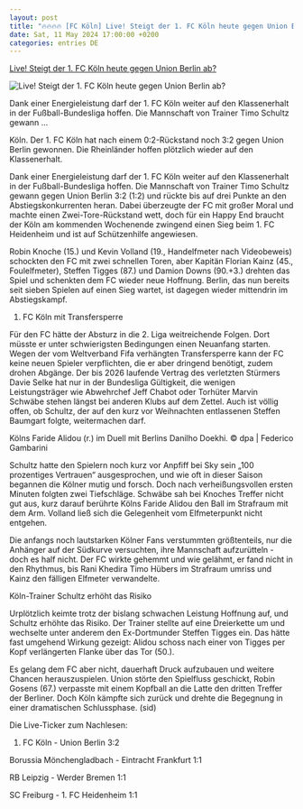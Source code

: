 ```yaml
---
layout: post
title: "🔥🔥🔥🔥 [FC Köln] Live! Steigt der 1. FC Köln heute gegen Union Berlin ab?"
date: Sat, 11 May 2024 17:00:00 +0200
categories: entries DE
---
```

[Live! Steigt der 1. FC Köln heute gegen Union Berlin ab?](https://www.waz.de/sport/article242306382/Live-Steigt-der-1-FC-Koeln-heute-gegen-Union-Berlin-ab.html)

![Live! Steigt der 1. FC Köln heute gegen Union Berlin ab?](https://img.sparknews.funkemedien.de/242308318/242308318_1715444510_v16_9_1600.jpeg)

Dank einer Energieleistung darf der 1. FC Köln weiter auf den Klassenerhalt in der Fußball-Bundesliga hoffen. Die Mannschaft von Trainer Timo Schultz gewann ...

Köln. Der 1. FC Köln hat nach einem 0:2-Rückstand noch 3:2 gegen Union Berlin gewonnen. Die Rheinländer hoffen plötzlich wieder auf den Klassenerhalt.

Dank einer Energieleistung darf der 1. FC Köln weiter auf den Klassenerhalt in der Fußball-Bundesliga hoffen. Die Mannschaft von Trainer Timo Schultz gewann gegen Union Berlin 3:2 (1:2) und rückte bis auf drei Punkte an den Abstiegskonkurrenten heran. Dabei überzeugte der FC mit großer Moral und machte einen Zwei-Tore-Rückstand wett, doch für ein Happy End braucht der Köln am kommenden Wochenende zwingend einen Sieg beim 1. FC Heidenheim und ist auf Schützenhilfe angewiesen.

Robin Knoche (15.) und Kevin Volland (19., Handelfmeter nach Videobeweis) schockten den FC mit zwei schnellen Toren, aber Kapitän Florian Kainz (45., Foulelfmeter), Steffen Tigges (87.) und Damion Downs (90.+3.) drehten das Spiel und schenkten dem FC wieder neue Hoffnung. Berlin, das nun bereits seit sieben Spielen auf einen Sieg wartet, ist dagegen wieder mittendrin im Abstiegskampf.

1. FC Köln mit Transfersperre

Für den FC hätte der Absturz in die 2. Liga weitreichende Folgen. Dort müsste er unter schwierigsten Bedingungen einen Neuanfang starten. Wegen der vom Weltverband Fifa verhängten Transfersperre kann der FC keine neuen Spieler verpflichten, die er aber dringend benötigt, zudem drohen Abgänge. Der bis 2026 laufende Vertrag des verletzten Stürmers Davie Selke hat nur in der Bundesliga Gültigkeit, die wenigen Leistungsträger wie Abwehrchef Jeff Chabot oder Torhüter Marvin Schwäbe stehen längst bei anderen Klubs auf dem Zettel. Auch ist völlig offen, ob Schultz, der auf den kurz vor Weihnachten entlassenen Steffen Baumgart folgte, weitermachen darf.

Kölns Faride Alidou (r.) im Duell mit Berlins Danilho Doekhi. © dpa | Federico Gambarini

Schultz hatte den Spielern noch kurz vor Anpfiff bei Sky sein „100 prozentiges Vertrauen“ ausgesprochen, und wie oft in dieser Saison begannen die Kölner mutig und forsch. Doch nach verheißungsvollen ersten Minuten folgten zwei Tiefschläge. Schwäbe sah bei Knoches Treffer nicht gut aus, kurz darauf berührte Kölns Faride Alidou den Ball im Strafraum mit dem Arm. Volland ließ sich die Gelegenheit vom Elfmeterpunkt nicht entgehen.

Die anfangs noch lautstarken Kölner Fans verstummten größtenteils, nur die Anhänger auf der Südkurve versuchten, ihre Mannschaft aufzurütteln - doch es half nicht. Der FC wirkte gehemmt und wie gelähmt, er fand nicht in den Rhythmus, bis Rani Khedira Timo Hübers im Strafraum umriss und Kainz den fälligen Elfmeter verwandelte.

Köln-Trainer Schultz erhöht das Risiko

Urplötzlich keimte trotz der bislang schwachen Leistung Hoffnung auf, und Schultz erhöhte das Risiko. Der Trainer stellte auf eine Dreierkette um und wechselte unter anderem den Ex-Dortmunder Steffen Tigges ein. Das hätte fast umgehend Wirkung gezeigt: Alidou schoss nach einer von Tigges per Kopf verlängerten Flanke über das Tor (50.).

Es gelang dem FC aber nicht, dauerhaft Druck aufzubauen und weitere Chancen herauszuspielen. Union störte den Spielfluss geschickt, Robin Gosens (67.) verpasste mit einem Kopfball an die Latte den dritten Treffer der Berliner. Doch Köln kämpfte sich zurück und drehte die Begegnung in einer dramatischen Schlussphase. (sid)

Die Live-Ticker zum Nachlesen:

1. FC Köln - Union Berlin 3:2

Borussia Mönchengladbach - Eintracht Frankfurt 1:1

RB Leipzig - Werder Bremen 1:1

SC Freiburg - 1. FC Heidenheim 1:1

